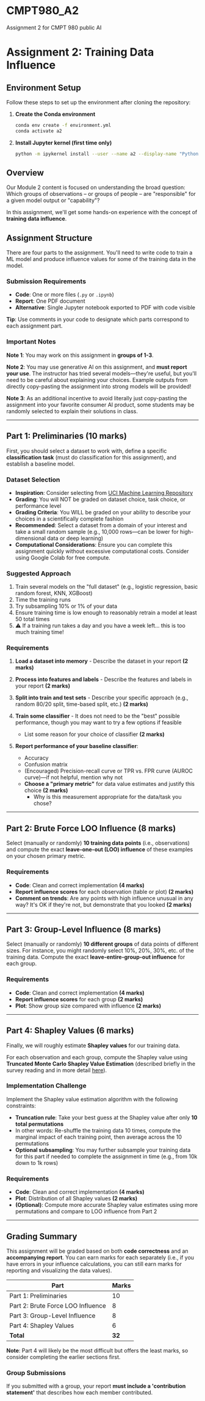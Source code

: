 # CMPT980_A2
Assignment 2 for CMPT 980 public AI

# Assignment 2: Training Data Influence

## Environment Setup

Follow these steps to set up the environment after cloning the repository:

1. **Create the Conda environment**
   ```bash
   conda env create -f environment.yml
   conda activate a2
2. **Install Jupyter kernel (first time only)**
    ```bash
   python -m ipykernel install --user --name a2 --display-name "Python (a2)"
   
## Overview

Our Module 2 content is focused on understanding the broad question: Which groups of observations – or groups of people – are "responsible" for a given model output or "capability"?

In this assignment, we'll get some hands-on experience with the concept of **training data influence**.

## Assignment Structure

There are four parts to the assignment. You'll need to write code to train a ML model and produce influence values for some of the training data in the model.

### Submission Requirements

- **Code**: One or more files (`.py` or `.ipynb`)
- **Report**: One PDF document
- **Alternative**: Single Jupyter notebook exported to PDF with code visible

**Tip**: Use comments in your code to designate which parts correspond to each assignment part.

### Important Notes

**Note 1**: You may work on this assignment in **groups of 1-3**.

**Note 2**: You may use generative AI on this assignment, and **must report your use**. The instructor has tried several models—they're useful, but you'll need to be careful about explaining your choices. Example outputs from directly copy-pasting the assignment into strong models will be provided!

**Note 3**: As an additional incentive to avoid literally just copy-pasting the assignment into your favorite consumer AI product, some students may be randomly selected to explain their solutions in class.

---

## Part 1: Preliminaries (10 marks)

First, you should select a dataset to work with, define a specific **classification task** (must do classification for this assignment), and establish a baseline model.

### Dataset Selection

- **Inspiration**: Consider selecting from [UCI Machine Learning Repository](https://archive.ics.uci.edu/)
- **Grading**: You will NOT be graded on dataset choice, task choice, or performance level
- **Grading Criteria**: You WILL be graded on your ability to describe your choices in a scientifically complete fashion
- **Recommended**: Select a dataset from a domain of your interest and take a small random sample (e.g., 10,000 rows—can be lower for high-dimensional data or deep learning)
- **Computational Considerations**: Ensure you can complete this assignment quickly without excessive computational costs. Consider using Google Colab for free compute.

### Suggested Approach

1. Train several models on the "full dataset" (e.g., logistic regression, basic random forest, KNN, XGBoost)
2. Time the training runs
3. Try subsampling 10% or 1% of your data
4. Ensure training time is low enough to reasonably retrain a model at least 50 total times
5. ⚠️ If a training run takes a day and you have a week left... this is too much training time!

### Requirements

1. **Load a dataset into memory** - Describe the dataset in your report **(2 marks)**

2. **Process into features and labels** - Describe the features and labels in your report **(2 marks)**

3. **Split into train and test sets** - Describe your specific approach (e.g., random 80/20 split, time-based split, etc.) **(2 marks)**

4. **Train some classifier** - It does not need to be the "best" possible performance, though you may want to try a few options if feasible
   - List some reason for your choice of classifier **(2 marks)**

5. **Report performance of your baseline classifier**:
   - Accuracy
   - Confusion matrix
   - (Encouraged) Precision-recall curve or TPR vs. FPR curve (AUROC curve)—if not helpful, mention why not
   - **Choose a "primary metric"** for data value estimates and justify this choice **(2 marks)**
     - Why is this measurement appropriate for the data/task you chose?

---

## Part 2: Brute Force LOO Influence (8 marks)

Select (manually or randomly) **10 training data points** (i.e., observations) and compute the exact **leave-one-out (LOO) influence** of these examples on your chosen primary metric.

### Requirements

- **Code**: Clean and correct implementation **(4 marks)**
- **Report influence scores** for each observation (table or plot) **(2 marks)**
- **Comment on trends**: Are any points with high influence unusual in any way? It's OK if they're not, but demonstrate that you looked **(2 marks)**

---

## Part 3: Group-Level Influence (8 marks)

Select (manually or randomly) **10 different groups** of data points of different sizes. For instance, you might randomly select 10%, 20%, 30%, etc. of the training data. Compute the exact **leave-entire-group-out influence** for each group.

### Requirements

- **Code**: Clean and correct implementation **(4 marks)**
- **Report influence scores** for each group **(2 marks)**
- **Plot**: Show group size compared with influence **(2 marks)**

---

## Part 4: Shapley Values (6 marks)

Finally, we will roughly estimate **Shapley values** for our training data.

For each observation and each group, compute the Shapley value using **Truncated Monte Carlo Shapley Value Estimation** (described briefly in the survey reading and in more detail [here](http://proceedings.mlr.press/v97/ghorbani19c/ghorbani19c.pdf)).

### Implementation Challenge

Implement the Shapley value estimation algorithm with the following constraints:

- **Truncation rule**: Take your best guess at the Shapley value after only **10 total permutations**
- In other words: Re-shuffle the training data 10 times, compute the marginal impact of each training point, then average across the 10 permutations
- **Optional subsampling**: You may further subsample your training data for this part if needed to complete the assignment in time (e.g., from 10k down to 1k rows)

### Requirements

- **Code**: Clean and correct implementation **(4 marks)**
- **Plot**: Distribution of all Shapley values **(2 marks)**
- **(Optional)**: Compute more accurate Shapley value estimates using more permutations and compare to LOO influence from Part 2

---

## Grading Summary

This assignment will be graded based on both **code correctness** and an **accompanying report**. You can earn marks for each separately (i.e., if you have errors in your influence calculations, you can still earn marks for reporting and visualizing the data values).

| Part | Marks |
|------|-------|
| Part 1: Preliminaries | 10 |
| Part 2: Brute Force LOO Influence | 8 |
| Part 3: Group-Level Influence | 8 |
| Part 4: Shapley Values | 6 |
| **Total** | **32** |

**Note**: Part 4 will likely be the most difficult but offers the least marks, so consider completing the earlier sections first.

### Group Submissions

If you submitted with a group, your report **must include a 'contribution statement'** that describes how each member contributed.


